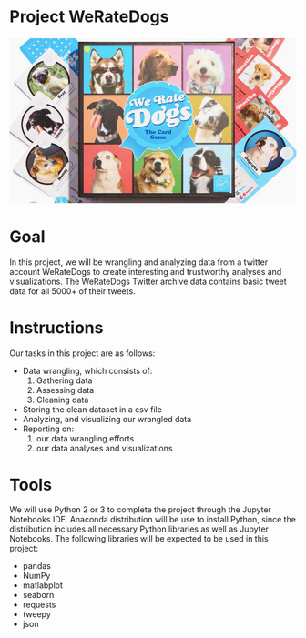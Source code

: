 # Project WeRateDogs
 
 ![](images/weratedog.png)

# Goal
In this project, we will be wrangling and analyzing data from a twitter account WeRateDogs to create interesting and trustworthy analyses  and visualizations. The WeRateDogs Twitter archive data contains basic tweet data for all 5000+ of their tweets.


# Instructions
Our tasks in this project are as follows:
+ Data wrangling, which consists of:
    1) Gathering data
    2) Assessing data
    3) Cleaning data
+ Storing the clean dataset in a csv file
+   Analyzing, and visualizing our wrangled data
+   Reporting on:
    1) our data wrangling efforts 
    2) our data analyses and visualizations


# Tools
We will use Python 2 or 3 to complete the project through the Jupyter Notebooks IDE. Anaconda distribution will be use to install Python, since the distribution includes all necessary Python libraries as well as Jupyter Notebooks. The following libraries will be expected to be used in this project:
    
+ pandas
+ NumPy
+ matlabplot
+ seaborn
+ requests
+ tweepy
+ json
